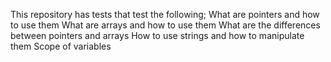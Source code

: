 This repository has tests that test the following;
What are pointers and how to use them
What are arrays and how to use them
What are the differences between pointers and arrays
How to use strings and how to manipulate them
Scope of variables
